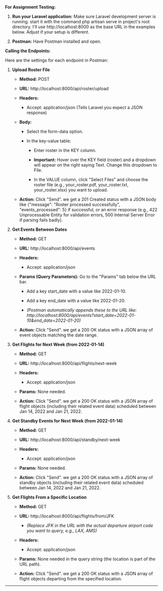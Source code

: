 **For Assignment Testing:**

1. **Run your Laravel application:** Make sure Laravel development server is running. start it with the command php artisan serve in project's root directory. I'll use http://localhost:8000 as the base URL in the examples below. Adjust if your setup is different.

2. **Postman:** Have Postman installed and open.

**Calling the Endpoints:**

Here are the settings for each endpoint in Postman:

1. **Upload Roster File**
   
   * **Method:** POST
   
   * **URL:** http://localhost:8000/api/roster/upload
   
   * **Headers:**
     
     * Accept: application/json (Tells Laravel you expect a JSON response)
   
   * **Body:**
     
     * Select the form-data option.
     
     * In the key-value table:
       
       * Enter roster in the KEY column.
       
       * **Important:** Hover over the KEY field (roster) and a dropdown will appear on the right saying Text. Change this dropdown to File.
       
       * In the VALUE column, click "Select Files" and choose the roster file (e.g., your\_roster.pdf, your\_roster.txt, your\_roster.xlsx) you want to upload.
   
   * **Action:** Click "Send". we get a 201 Created status with a JSON body like {"message": "Roster processed successfully", "events\_processed": 5} if successful, or an error response (e.g., 422 Unprocessable Entity for validation errors, 500 Internal Server Error if parsing fails badly).

2. **Get Events Between Dates**
   
   * **Method:** GET
   
   * **URL:** http://localhost:8000/api/events
   
   * **Headers:**
     
     * Accept: application/json
   
   * **Params (Query Parameters):** Go to the "Params" tab below the URL bar.
     
     * Add a key start\_date with a value like 2022-01-10.
     
     * Add a key end\_date with a value like 2022-01-20.
     
     * _(Postman automatically appends these to the URL like: http://localhost:8000/api/events?start\_date=2022-01-10&end\_date=2022-01-20)_
   
   * **Action:** Click "Send". we get a 200 OK status with a JSON array of event objects matching the date range.

3. **Get Flights for Next Week (from 2022-01-14)**
   
   * **Method:** GET
   
   * **URL:** http://localhost:8000/api/flights/next-week
   
   * **Headers:**
     
     * Accept: application/json
   
   * **Params:** None needed.
   
   * **Action:** Click "Send". we get a 200 OK status with a JSON array of flight objects (including their related event data) scheduled between Jan 14, 2022 and Jan 21, 2022.

4. **Get Standby Events for Next Week (from 2022-01-14)**
   
   * **Method:** GET
   
   * **URL:** http://localhost:8000/api/standby/next-week
   
   * **Headers:**
     
     * Accept: application/json
   
   * **Params:** None needed.
   
   * **Action:** Click "Send". we get a 200 OK status with a JSON array of standby objects (including their related event data) scheduled between Jan 14, 2022 and Jan 21, 2022.

5. **Get Flights From a Specific Location**
   
   * **Method:** GET
   
   * **URL:** http://localhost:8000/api/flights/from/JFK
     
     * _(Replace JFK in the URL with the actual departure airport code you want to query, e.g., LAX, AMS)_
   
   * **Headers:**
     
     * Accept: application/json
   
   * **Params:** None needed in the query string (the location is part of the URL path).
   
   * **Action:** Click "Send". we get a 200 OK status with a JSON array of flight objects departing from the specified location.

---
